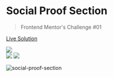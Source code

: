 # Social Proof Section
> Frontend Mentor's Challenge #01

[Live Solution](https://fem-social-proof-section.padawandr.vercel.app/)

![](https://img.shields.io/badge/-made_with:-24292e?style=flat)  
![](https://img.shields.io/badge/-html-24292e?style=flat&logo=html5&logoColor=ff967f)
![](https://img.shields.io/badge/-css-24292e?style=flat&logo=css3&logoColor=7fd2ff)

![social-proof-section](https://user-images.githubusercontent.com/48874386/102619701-9b475d80-411b-11eb-8ee5-f595747928c8.png)
